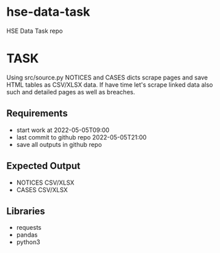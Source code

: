 # hse-data-task
HSE Data Task repo


# TASK
Using src/source.py NOTICES and CASES dicts scrape pages and save HTML tables as CSV/XLSX data.
If have time let's scrape linked data also such and detailed pages as well as breaches.


## Requirements
- start work at 2022-05-05T09:00
- last commit to github repo 2022-05-05T21:00
- save all outputs in github repo


## Expected Output
- NOTICES CSV/XLSX
- CASES CSV/XLSX


## Libraries

- requests
- pandas
- python3
